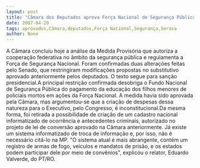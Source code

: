 ```yaml
---
layout: post
title: "Câmara dos Deputados aprova Força Nacional de Segurança Pública. Será que agora vai? Vai nada"
date: 2007-04-20
tags: aprovados,Câmara,deputados,Força Nacional,Segurança,Serasa
author: None
---
```

A Câmara concluiu hoje a análise da Medida Provisória que autoriza a cooperação federativa no âmbito da segurança pública e regulamenta a Força de Segurança Nacional. 
Foram confirmadas duas alterações feitas pelo Senado, que restringiram modificações propostas no substitutivo aprovado anteriormente pelos deputados. O texto segue para sanção presidencial.A principal restrição confirmada desobriga o Fundo Nacional de Segurança Pública do pagamento da educação dos filhos menores de policiais mortos em ações da Força Nacional. A medida havia sido aprovada pela Câmara, mas argumentou-se que a criação de despesas dessa natureza para o Executivo, pelo Congresso, é inconstitucional.Da mesma forma, foi retirada a possibilidade de criação de um cadastro nacional informatizado de ocorrência e antecedentes criminais, autorizado no projeto de lei de conversão aprovado na Câmara anteriormente. Já existe um sistema informatizado de troca de informação e, por isso, não é necessário citá-lo na MP. \"O sistema atual é mais abrangente, contém um registro de armas de fogo, veículos e mandatos de prisão, e os estados podem participar dele por meio de convênios\", explicou o relator, Eduardo Valverde, do PT/RO.  